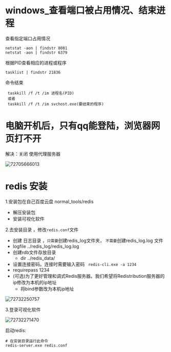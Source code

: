 # windows_查看端口被占用情况、结束进程

查看指定端口占用情况

~~~
netstat -aon | findstr 8081
netstat -aon | findstr 6379
~~~

根据PID查看相应的进程或程序

~~~
tasklist | findstr 21836
~~~

命令结束

```
 taskkill /f /t /im 进程名(PID)
 或者
 taskkill /f /t /im svchost.exe(要结束的程序)
```


# 电脑开机后，只有qq能登陆，浏览器网页打不开

解决：关闭 使用代理服务器

![72705666013](C:\Users\19125\Desktop\2024-2月面试\job准备\Windows\windows_查看端口被占用情况、结束进程.assets\1727056660133.png)



# redis 安装

1.安装包在自己百度云盘   normal_tools/redis 

- 解压安装包
- 安装可视化软件

2.去安装目录 ，修改`redis.conf`文件

-  创建 日志目录   ，`只需要`创建redis_log文件夹， `不需要`创建redis_log.log 文件
  - logfile ../redis_log/redis_log.log 
- 创建rdb文件存放目录
  - dir ../redis_data/    
-  设置连接密码。连接时需要输入密码     ` redis-cli.exe -a 1234`
  - requirepass  1234      
-  (可选)为了更好管理和调式Redis服务器。我们希望将Redistribution服务器的ip修改为本机的ip地址
   -  将bind参数改为本机ip地址

![72732250757](C:\Users\19125\Desktop\2024-2月面试\job准备\Windows\windows_查看端口被占用情况、结束进程.assets\1727322507574.png)

3.登录可视化软件

![72732271470](C:\Users\19125\Desktop\2024-2月面试\job准备\Windows\windows_查看端口被占用情况、结束进程.assets\1727322714707.png)



启动redis:

~~~
# 在安装目录运行此命令
redis-server.exe redis.conf
~~~






